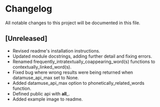 # Changelog
All notable changes to this project will be documented in this file.

## [Unreleased]

- Revised readme's installation instructions.
- Updated module docstrings, adding further detail and fixing errors.
- Renamed frequently_intratextually_coappearing_word(s) functions to contextually_linked_word(s).
- Fixed bug where wrong results were being returned when datamuse_api_max set to None.
- Added datamuse_api_max option to phonetically_related_words function.
- Defined public api with __all___.
- Added example image to readme.